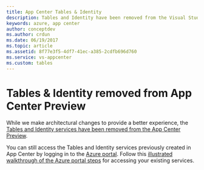 ```yaml
---
title: App Center Tables & Identity
description: Tables and Identity have been removed from the Visual Studio App Center Preview.
keywords: azure, app center
author: conceptdev
ms.author: crdun
ms.date: 06/19/2017
ms.topic: article
ms.assetid: 8f77e3f5-4df7-41ec-a385-2cdfb696d760
ms.service: vs-appcenter
ms.custom: tables
---
```


# Tables & Identity removed from App Center Preview

While we make architectural changes to provide a better experience, the [Tables and Identity services have been removed from the App Center Preview](https://intercom.help/mobile-center/build/changes-to-tables-and-identity).

You can still access the Tables and Identity services previously created in App Center by logging in to the [Azure portal](https://azure.microsoft.com/). Follow this [illustrated walkthrough of the Azure portal steps](https://engineering.appcenter.ms/tables-identity-direct-access-a0a97f69b050) for accessing your existing services.
